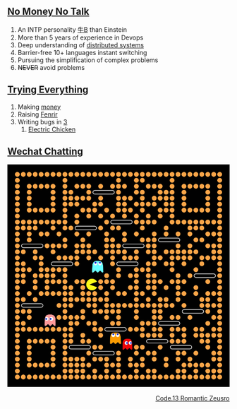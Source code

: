 ## [No Money No Talk](https://www.youtube.com/watch?v=8nR_B6TqRMM)

1. An INTP personality [牛B](https://github.com/zeusro/quantum) than Einstein
1. More than 5 years of experience in Devops
3. Deep understanding of [distributed systems](https://www.bullshitprogram.com/distributed-husband-system/)
5. Barrier-free 10+ languages instant switching
1. Pursuing the simplification of complex problems
8. ~~NEVER~~ avoid problems

## [Trying Everything](https://www.youtube.com/watch?v=c6rP-YP4c5I)

1. Making [money](https://github.com/p-program/money)
1. Raising [Fenrir](https://github.com/p-program/Fenrir)
1. Writing bugs in [3](https://github.com/zeusro/math/blob/main/n/3.md)
    1. [Electric Chicken](doing/ec.md)

## [Wechat Chatting](https://chatbot.weixin.qq.com/)

![image](pay.png)

<div align="right">
  <a href="https://github.com/zeusro/C13">Code.13 Romantic Zeusro</a>
</div>
